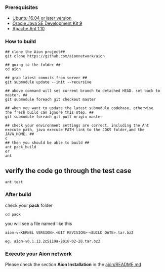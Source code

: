 ### Prerequisites

* [Ubuntu 16.04 or later version](http://releases.ubuntu.com/16.04/)
* [Oracle Java SE Development Kit 9](http://www.oracle.com/technetwork/java/javase/downloads/index.html)
* [Apache Ant 1.10](http://ant.apache.org/bindownload.cgi)

### How to build

```
## clone the Aion project##
git clone https://github.com/aionnetwork/aion 

## going to the folder ##
cd aion

## grab latest commits from server ##
git submodule update --init --recursive

## above command will set current branch to detached HEAD. set back to master. ##
git submodule foreach git checkout master

## when you want to update the latest submodule codebase, otherwise the fresh build can ignore this step. ##
git submodule foreach git pull origin master

## check your environment settings are correct, including the Ant execute path, java execute PATH link to the JDK9 folder,and the JAVA_HOME. ##
c
## then you should be able to build ##
ant pack_build
or 
ant
```
## verify the code go through the test case
```
ant test
```

### After build
check your **pack** folder
```
cd pack
```
you will see a file named like this
```
aion-v<KERNEL VERSION>.<GIT REVISION>-<BUILD DATE>.tar.bz2

eg. aion-v0.1.12.2c5119a-2018-02-28.tar.bz2
``` 

### Execute your Aion network
Please check the section **Aion Installation** in the [aion/README.md](https://github.com/aionnetwork/aion/blob/master/README.md)


